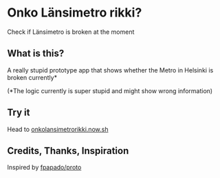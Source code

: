 # Onko Länsimetro rikki?

Check if Länsimetro is broken at the moment

## What is this?

A really stupid prototype app that shows whether the Metro in Helsinki is broken currently\*

(\*The logic currently is super stupid and might show wrong information)

## Try it

Head to [onkolansimetrorikki.now.sh](https://onkolansimetrorikki.now.sh/)

## Credits, Thanks, Inspiration

Inspired by [fpapado/proto](https://github.com/fpapado/proto)
